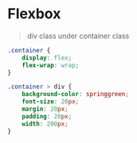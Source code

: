 # Flexbox

> div class under container class

```css
.container {
    display: flex;
    flex-wrap: wrap;
}

.container > div {
    background-color: springgreen;
    font-size: 20px;
    margin: 20px;
    padding: 20px;
    width: 200px;
}
```